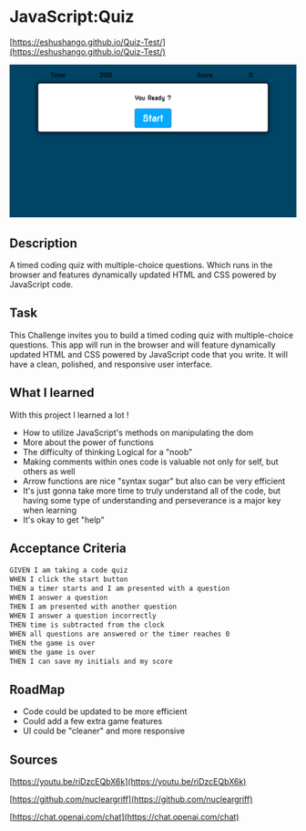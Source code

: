 # JavaScript:Quiz

[https://eshushango.github.io/Quiz-Test/](https://eshushango.github.io/Quiz-Test/)

![The Quiz-App.](./Assets/Quiz-04.png)

## Description

 A timed coding quiz with multiple-choice questions. Which runs in the browser and features dynamically updated HTML and CSS powered by JavaScript code. 

## Task

This Challenge invites you to build a timed coding quiz with multiple-choice questions. This app will run in the browser and will feature dynamically updated HTML and CSS powered by JavaScript code that you write. It will have a clean, polished, and responsive user interface.

## What I learned

With this project I learned a lot !
- How to utilize JavaScript's methods on manipulating the dom
- More about the power of functions
- The difficulty of thinking Logical for a "noob"
- Making comments within ones code is valuable not only for self, but others as well
- Arrow functions are nice "syntax sugar" but also can be very efficient
- It's just gonna take more time to truly understand all of the code, but having some type of understanding and perseverance is a major key when learning
- It's okay to get "help"



## Acceptance Criteria

```
GIVEN I am taking a code quiz
WHEN I click the start button
THEN a timer starts and I am presented with a question
WHEN I answer a question
THEN I am presented with another question
WHEN I answer a question incorrectly
THEN time is subtracted from the clock
WHEN all questions are answered or the timer reaches 0
THEN the game is over
WHEN the game is over
THEN I can save my initials and my score
```

## RoadMap
- Code could be updated to be more efficient
- Could add a few extra game features
- UI could be "cleaner" and more responsive

## Sources

[https://youtu.be/riDzcEQbX6k](https://youtu.be/riDzcEQbX6k)

[https://github.com/nucleargriff](https://github.com/nucleargriff)

[https://chat.openai.com/chat](https://chat.openai.com/chat)


